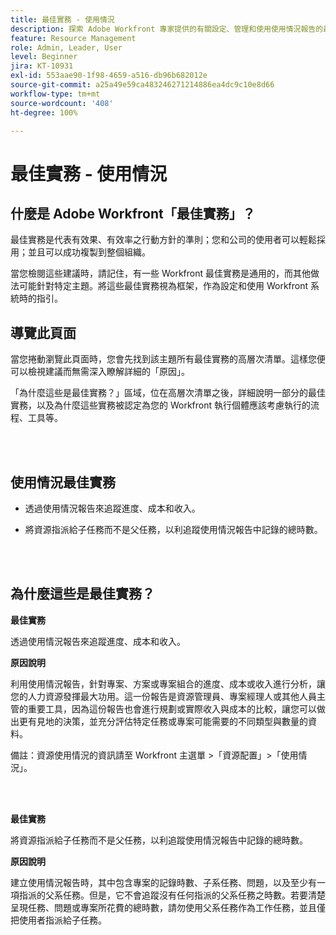 ```yaml
---
title: 最佳實務 - 使用情況
description: 探索 Adobe Workfront 專家提供的有關設定、管理和使用使用情況報告的最佳實務建議。
feature: Resource Management
role: Admin, Leader, User
level: Beginner
jira: KT-10931
exl-id: 553aae90-1f98-4659-a516-db96b682012e
source-git-commit: a25a49e59ca483246271214886ea4dc9c10e8d66
workflow-type: tm+mt
source-wordcount: '408'
ht-degree: 100%

---
```


# 最佳實務 - 使用情況

## 什麼是 Adobe Workfront「最佳實務」？

最佳實務是代表有效果、有效率之行動方針的準則；您和公司的使用者可以輕鬆採用；並且可以成功複製到整個組織。

當您檢閱這些建議時，請記住，有一些 Workfront 最佳實務是通用的，而其他做法可能針對特定主題。將這些最佳實務視為框架，作為設定和使用 Workfront 系統時的指引。

## 導覽此頁面

當您捲動瀏覽此頁面時，您會先找到該主題所有最佳實務的高層次清單。這樣您便可以檢視建議而無需深入瞭解詳細的「原因」。

「為什麼這些是最佳實務？」區域，位在高層次清單之後，詳細說明一部分的最佳實務，以及為什麼這些實務被認定為您的 Workfront 執行個體應該考慮執行的流程、工具等。

</br>
</br>

## 使用情況最佳實務

* 透過使用情況報告來追蹤進度、成本和收入。

* 將資源指派給子任務而不是父任務，以利追蹤使用情況報告中記錄的總時數。

</br>
</br>

## 為什麼這些是最佳實務？

**最佳實務**

透過使用情況報告來追蹤進度、成本和收入。



**原因說明**

利用使用情況報告，針對專案、方案或專案組合的進度、成本或收入進行分析，讓您的人力資源發揮最大功用。這一份報告是資源管理員、專案經理人或其他人員主管的重要工具，因為這份報告也會進行規劃或實際收入與成本的比較，讓您可以做出更有見地的決策，並充分評估特定任務或專案可能需要的不同類型與數量的資料。



備註：資源使用情況的資訊請至 Workfront 主選單 >「資源配置」>「使用情況」。

</br>
</br>

**最佳實務**

將資源指派給子任務而不是父任務，以利追蹤使用情況報告中記錄的總時數。



**原因說明**

建立使用情況報告時，其中包含專案的記錄時數、子系任務、問題，以及至少有一項指派的父系任務。但是，它不會追蹤沒有任何指派的父系任務之時數。若要清楚呈現任務、問題或專案所花費的總時數，請勿使用父系任務作為工作任務，並且僅把使用者指派給子任務。
